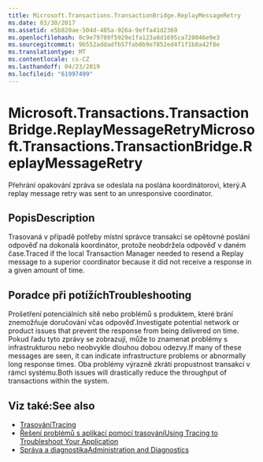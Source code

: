 ```yaml
---
title: Microsoft.Transactions.TransactionBridge.ReplayMessageRetry
ms.date: 03/30/2017
ms.assetid: e5b820ae-504d-405a-926a-9effa41d2369
ms.openlocfilehash: 0c9e79709f5929e1fa123a8d1695ca720046e9e3
ms.sourcegitcommit: 9b552addadfb57fab0b9e7852ed4f1f1b8a42f8e
ms.translationtype: MT
ms.contentlocale: cs-CZ
ms.lasthandoff: 04/23/2019
ms.locfileid: "61997499"
---
```

# <a name="microsofttransactionstransactionbridgereplaymessageretry"></a><span data-ttu-id="1bcb1-102">Microsoft.Transactions.TransactionBridge.ReplayMessageRetry</span><span class="sxs-lookup"><span data-stu-id="1bcb1-102">Microsoft.Transactions.TransactionBridge.ReplayMessageRetry</span></span>
<span data-ttu-id="1bcb1-103">Přehrání opakování zpráva se odeslala na poslána koordinátorovi, který.</span><span class="sxs-lookup"><span data-stu-id="1bcb1-103">A replay message retry was sent to an unresponsive coordinator.</span></span>  
  
## <a name="description"></a><span data-ttu-id="1bcb1-104">Popis</span><span class="sxs-lookup"><span data-stu-id="1bcb1-104">Description</span></span>  
 <span data-ttu-id="1bcb1-105">Trasovaná v případě potřeby místní správce transakcí se opětovné poslání odpověď na dokonalá koordinátor, protože neobdržela odpověď v daném čase.</span><span class="sxs-lookup"><span data-stu-id="1bcb1-105">Traced if the local Transaction Manager needed to resend a Replay message to a superior coordinator because it did not receive a response in a given amount of time.</span></span>  
  
## <a name="troubleshooting"></a><span data-ttu-id="1bcb1-106">Poradce při potížích</span><span class="sxs-lookup"><span data-stu-id="1bcb1-106">Troubleshooting</span></span>  
 <span data-ttu-id="1bcb1-107">Prošetření potenciálních sítě nebo problémů s produktem, které brání znemožňuje doručování včas odpověď.</span><span class="sxs-lookup"><span data-stu-id="1bcb1-107">Investigate potential network or product issues that prevent the response from being delivered on time.</span></span>  <span data-ttu-id="1bcb1-108">Pokud řadu tyto zprávy se zobrazují, může to znamenat problémy s infrastrukturou nebo neobvykle dlouhou dobou odezvy.</span><span class="sxs-lookup"><span data-stu-id="1bcb1-108">If many of these messages are seen, it can indicate infrastructure problems or abnormally long response times.</span></span> <span data-ttu-id="1bcb1-109">Oba problémy výrazně zkrátí propustnost transakcí v rámci systému.</span><span class="sxs-lookup"><span data-stu-id="1bcb1-109">Both issues will drastically reduce the throughput of transactions within the system.</span></span>  
  
## <a name="see-also"></a><span data-ttu-id="1bcb1-110">Viz také:</span><span class="sxs-lookup"><span data-stu-id="1bcb1-110">See also</span></span>

- [<span data-ttu-id="1bcb1-111">Trasování</span><span class="sxs-lookup"><span data-stu-id="1bcb1-111">Tracing</span></span>](../../../../../docs/framework/wcf/diagnostics/tracing/index.md)
- [<span data-ttu-id="1bcb1-112">Řešení problémů s aplikací pomocí trasování</span><span class="sxs-lookup"><span data-stu-id="1bcb1-112">Using Tracing to Troubleshoot Your Application</span></span>](../../../../../docs/framework/wcf/diagnostics/tracing/using-tracing-to-troubleshoot-your-application.md)
- [<span data-ttu-id="1bcb1-113">Správa a diagnostika</span><span class="sxs-lookup"><span data-stu-id="1bcb1-113">Administration and Diagnostics</span></span>](../../../../../docs/framework/wcf/diagnostics/index.md)
